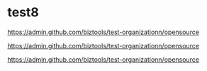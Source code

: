 # test8

https://admin.github.com/biztools/test-organizationn/opensource


https://admin.github.com/biztools/test-organizationn/opensource

https://admin.github.com/biztools/test-organizationn/opensource
